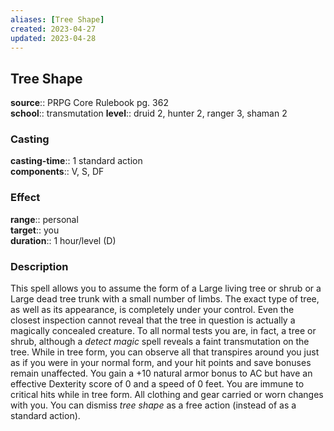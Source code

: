 ```yaml
---
aliases: [Tree Shape]
created: 2023-04-27
updated: 2023-04-28
---
```


## Tree Shape

**source**:: PRPG Core Rulebook pg. 362  
**school**:: transmutation
**level**:: druid 2, hunter 2, ranger 3, shaman 2

### Casting

**casting-time**:: 1 standard action  
**components**:: V, S, DF

### Effect

**range**:: personal  
**target**:: you  
**duration**:: 1 hour/level (D)

### Description

This spell allows you to assume the form of a Large living tree or shrub or a Large dead tree trunk with a small number of limbs. The exact type of tree, as well as its appearance, is completely under your control. Even the closest inspection cannot reveal that the tree in question is actually a magically concealed creature. To all normal tests you are, in fact, a tree or shrub, although a *detect magic* spell reveals a faint transmutation on the tree. While in tree form, you can observe all that transpires around you just as if you were in your normal form, and your hit points and save bonuses remain unaffected. You gain a +10 natural armor bonus to AC but have an effective Dexterity score of 0 and a speed of 0 feet. You are immune to critical hits while in tree form. All clothing and gear carried or worn changes with you. You can dismiss *tree shape* as a free action (instead of as a standard action).
